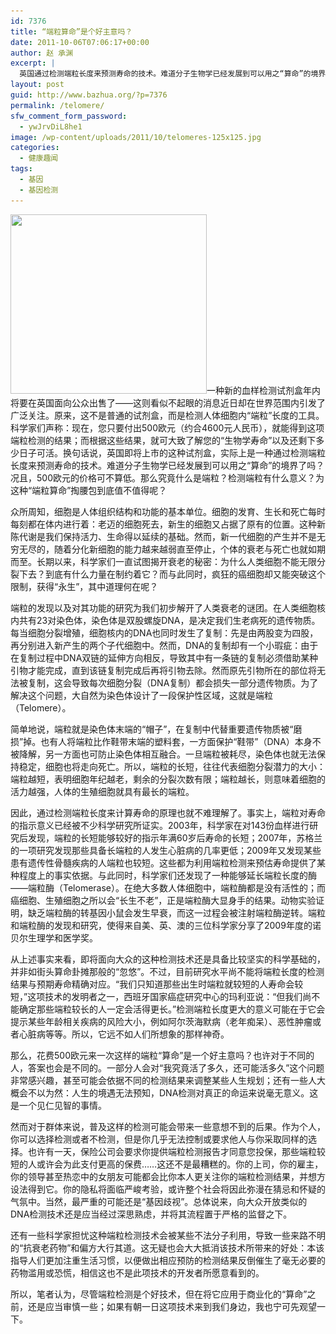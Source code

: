 ```yaml
---
id: 7376
title: “端粒算命”是个好主意吗？
date: 2011-10-06T07:06:17+00:00
author: 赵 承渊
excerpt: |
  英国通过检测端粒长度来预测寿命的技术。难道分子生物学已经发展到可以用之“算命”的境界了吗？况且，500欧元的价格可不算低。那么究竟什么是端粒？检测端粒有什么意义？为这种“端粒算命”掏腰包到底值不值得呢？
layout: post
guid: http://www.bazhua.org/?p=7376
permalink: /telomere/
sfw_comment_form_password:
  - ywJrvDiL8he1
image: /wp-content/uploads/2011/10/telomeres-125x125.jpg
categories:
  - 健康趣闻
tags:
  - 基因
  - 基因检测
---
```

[<img class="alignleft noborder size-full wp-image-7380" title="Telomeres" src="/wp-content/uploads/2011/10/telomeres.jpg" alt="" width="314" height="287" srcset="/wp-content/uploads/2011/10/telomeres.jpg 524w, /wp-content/uploads/2011/10/telomeres-150x137.jpg 150w, /wp-content/uploads/2011/10/telomeres-300x274.jpg 300w" sizes="(max-width: 314px) 100vw, 314px" />](/wp-content/uploads/2011/10/telomeres.jpg)一种新的血样检测试剂盒年内将要在英国面向公众出售了——这则看似不起眼的消息近日却在世界范围内引发了广泛关注。原来，这不是普通的试剂盒，而是检测人体细胞内“端粒”长度的工具。科学家们声称：现在，您只要付出500欧元（约合4600元人民币），就能得到这项端粒检测的结果；而根据这些结果，就可大致了解您的“生物学寿命”以及还剩下多少日子可活。换句话说，英国即将上市的这种试剂盒，实际上是一种通过检测端粒长度来预测寿命的技术。难道分子生物学已经发展到可以用之“算命”的境界了吗？况且，500欧元的价格可不算低。那么究竟什么是端粒？检测端粒有什么意义？为这种“端粒算命”掏腰包到底值不值得呢？

众所周知，细胞是人体组织结构和功能的基本单位。细胞的发育、生长和死亡每时每刻都在体内进行着：老迈的细胞死去，新生的细胞又占据了原有的位置。这种新陈代谢是我们保持活力、生命得以延续的基础。然而，新一代细胞的产生并不是无穷无尽的，随着分化新细胞的能力越来越弱直至停止，个体的衰老与死亡也就如期而至。长期以来，科学家们一直试图揭开衰老的秘密：为什么人类细胞不能无限分裂下去？到底有什么力量在制约着它？而与此同时，疯狂的癌细胞却又能突破这个限制，获得“永生”，其中道理何在呢？

端粒的发现以及对其功能的研究为我们初步解开了人类衰老的谜团。在人类细胞核内共有23对染色体，染色体是双股螺旋DNA，是决定我们生老病死的遗传物质。每当细胞分裂增殖，细胞核内的DNA也同时发生了复制：先是由两股变为四股，再分别进入新产生的两个子代细胞中。然而，DNA的复制却有一个小瑕疵：由于在复制过程中DNA双链的延伸方向相反，导致其中有一条链的复制必须借助某种引物才能完成，直到该链复制完成后再将引物去除。然而原先引物所在的部位将无法被复制，这会导致每次细胞分裂（DNA复制）都会损失一部分遗传物质。为了解决这个问题，大自然为染色体设计了一段保护性区域，这就是端粒（Telomere）。

简单地说，端粒就是染色体末端的“帽子”，在复制中代替重要遗传物质被“磨损”掉。也有人将端粒比作鞋带末端的塑料套，一方面保护“鞋带”（DNA）本身不被降解，另一方面也可防止染色体相互融合。一旦端粒被耗尽，染色体也就无法保持稳定，细胞也将走向死亡。所以，端粒的长短，往往代表细胞分裂潜力的大小：端粒越短，表明细胞年纪越老，剩余的分裂次数有限；端粒越长，则意味着细胞的活力越强，人体的生殖细胞就具有最长的端粒。

因此，通过检测端粒长度来计算寿命的原理也就不难理解了。事实上，端粒对寿命的指示意义已经被不少科学研究所证实。2003年，科学家在对143份血样进行研究后发现，端粒的长短能够较好的指示年满60岁后寿命的长短；2007年，苏格兰的一项研究发现那些具备长端粒的人发生心脏病的几率更低；2009年又发现某些患有遗传性骨髓疾病的人端粒也较短。这些都为利用端粒检测来预估寿命提供了某种程度上的事实依据。与此同时，科学家们还发现了一种能够延长端粒长度的酶——端粒酶（Telomerase）。在绝大多数人体细胞中，端粒酶都是没有活性的；而癌细胞、生殖细胞之所以会“长生不老”，正是端粒酶大显身手的结果。动物实验证明，缺乏端粒酶的转基因小鼠会发生早衰，而这一过程会被注射端粒酶逆转。端粒和端粒酶的发现和研究，使得来自美、英、澳的三位科学家分享了2009年度的诺贝尔生理学和医学奖。

从上述事实来看，即将面向大众的这种检测技术还是具备比较坚实的科学基础的，并非如街头算命卦摊那般的“忽悠”。不过，目前研究水平尚不能将端粒长度的检测结果与预期寿命精确对应。“我们只知道那些出生时端粒就较短的人寿命会较短，”这项技术的发明者之一，西班牙国家癌症研究中心的玛利亚说：“但我们尚不能确定那些端粒较长的人一定会活得更长。”检测端粒长度更大的意义可能在于它会提示某些年龄相关疾病的风险大小，例如阿尔茨海默病（老年痴呆）、恶性肿瘤或者心脏病等等。所以，它远不如人们所想象的那样神奇。

那么，花费500欧元来一次这样的端粒“算命”是一个好主意吗？也许对于不同的人，答案也会是不同的。一部分人会对“我究竟活了多久，还可能活多久”这个问题非常感兴趣，甚至可能会依据不同的检测结果来调整某些人生规划；还有一些人大概会不以为然：人生的境遇无法预知，DNA检测对真正的命运来说毫无意义。这是一个见仁见智的事情。

然而对于群体来说，普及这样的检测可能会带来一些意想不到的后果。作为个人，你可以选择检测或者不检测，但是你几乎无法控制或要求他人与你采取同样的选择。也许有一天，保险公司会要求你提供端粒检测报告才同意您投保，那些端粒较短的人或许会为此支付更高的保费&#8230;&#8230;这还不是最糟糕的。你的上司，你的雇主，你的领导甚至热恋中的女朋友可能都会比你本人更关注你的端粒检测结果，并想方设法得到它。你的隐私将面临严峻考验，或许整个社会将因此弥漫在猜忌和怀疑的气氛中。当然，最严重的可能还是“基因歧视”。总体说来，向大众开放类似的DNA检测技术还是应当经过深思熟虑，并将其流程置于严格的监督之下。

还有一些科学家担忧这种端粒检测技术会被某些不法分子利用，导致一些来路不明的“抗衰老药物”和偏方大行其道。这无疑也会大大抵消该技术所带来的好处：本该指导人们更加注重生活习惯，以便做出相应预防的检测结果反倒催生了毫无必要的药物滥用或恐慌，相信这也不是此项技术的开发者所愿意看到的。

所以，笔者认为，尽管端粒检测是个好技术，但在将它应用于商业化的“算命”之前，还是应当审慎一些；如果有朝一日这项技术来到我们身边，我也宁可先观望一下。
